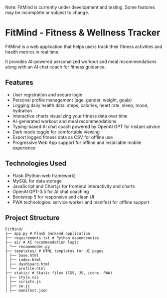 Note: FitMind is currently under development and testing. Some features may be incomplete or subject to change.

# FitMind - Fitness & Wellness Tracker

FitMind is a web application that helps users track their fitness activities and health metrics in real time. 

It provides AI-powered personalized workout and meal recommendations along with an AI chat coach for fitness guidance.

## Features

- User registration and secure login
- Personal profile management (age, gender, weight, goals)
- Logging daily health data: steps, calories, heart rate, sleep, mood, hydration
- Interactive charts visualizing your fitness data over time
- AI-generated workout and meal recommendations
- Typing-based AI chat coach powered by OpenAI GPT for instant advice
- Dark mode toggle for comfortable viewing
- Export logged fitness data as CSV for offline use
- Progressive Web App support for offline and installable mobile experience

## Technologies Used

- Flask (Python web framework)
- MySQL for data storage
- JavaScript and Chart.js for frontend interactivity and charts
- OpenAI GPT-3.5 for AI chat coaching
- Bootstrap 5 for responsive and clean UI
- PWA technologies: service worker and manifest for offline support

## Project Structure
```
FitMind/
├── app.py # Flask backend application
├── requirements.txt # Python dependencies
├── ai/ # AI recommendation logic
│ └── recommender.py
├── templates/ # HTML templates for UI pages
│ ├── base.html
│ ├── index.html
│ ├── dashboard.html
│ └── profile.html
├── static/ # Static files (CSS, JS, icons, PWA)
│ ├── style.css
│ ├── scripts.js
│ ├── sw.js
│ ├── manifest.json
```





